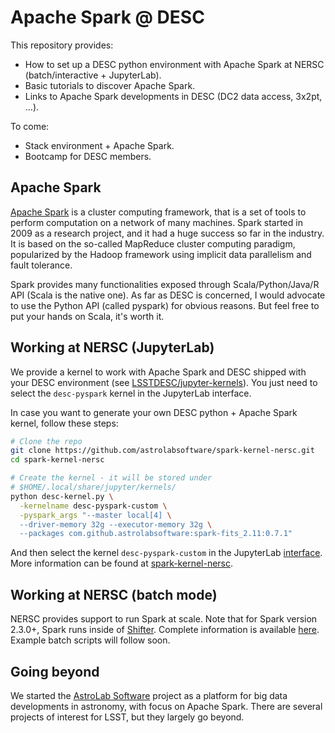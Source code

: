 # Apache Spark @ DESC

This repository provides:

- How to set up a DESC python environment with Apache Spark at NERSC (batch/interactive + JupyterLab).
- Basic tutorials to discover Apache Spark.
- Links to Apache Spark developments in DESC (DC2 data access, 3x2pt, ...).

To come:

- Stack environment + Apache Spark.
- Bootcamp for DESC members.

## Apache Spark

[Apache Spark](http://spark.apache.org/) is a cluster computing framework, that is a set of tools to perform computation on a network of many machines. Spark started in 2009 as a research project, and it had a huge success so far in the industry. It is based on the so-called MapReduce cluster computing paradigm, popularized by the Hadoop framework using implicit data parallelism and fault tolerance.

Spark provides many functionalities exposed through Scala/Python/Java/R API (Scala is the native one). As far as DESC is concerned, I would advocate to use the Python API (called pyspark) for obvious reasons. But feel free to put your hands on Scala, it's worth it.

## Working at NERSC (JupyterLab)

We provide a kernel to work with Apache Spark and DESC shipped with your DESC
environment (see [LSSTDESC/jupyter-kernels](https://github.com/LSSTDESC/jupyter-kernels)). You just need to select the `desc-pyspark` kernel in the JupyterLab interface.


In case you want to generate your own DESC python + Apache Spark kernel, follow these steps:

```bash
# Clone the repo
git clone https://github.com/astrolabsoftware/spark-kernel-nersc.git
cd spark-kernel-nersc

# Create the kernel - it will be stored under
# $HOME/.local/share/jupyter/kernels/
python desc-kernel.py \
  -kernelname desc-pyspark-custom \
  -pyspark_args "--master local[4] \
  --driver-memory 32g --executor-memory 32g \
  --packages com.github.astrolabsoftware:spark-fits_2.11:0.7.1"
```

And then select the kernel `desc-pyspark-custom` in the JupyterLab [interface](https://jupyter-dev.nersc.gov/).
More information can be found at [spark-kernel-nersc](https://github.com/astrolabsoftware/spark-kernel-nersc).

## Working at NERSC (batch mode)

NERSC provides support to run Spark at scale. Note that for Spark version 2.3.0+, Spark runs inside of [Shifter](https://www.nersc.gov/research-and-development/user-defined-images/). Complete information is available [here](https://www.nersc.gov/users/data-analytics/data-analytics-2/spark-distributed-analytic-framework/). Example batch scripts will follow soon.

## Going beyond

We started the [AstroLab Software](https://astrolabsoftware.github.io/) project as a platform for big data developments in astronomy, with focus on Apache Spark. There are several projects of interest for LSST, but they largely go beyond.
